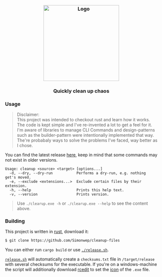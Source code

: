 <h3 align="center">
    <img src="https://user-images.githubusercontent.com/30767528/73660959-80056800-4699-11ea-8516-4ec50f0e675b.png" width="250" alt="Logo">
</h3>

<h3 align="center">
    Quickly clean up chaos
</h3>


### Usage
> Disclaimer:  
> This project was intended to checkout rust and learn how it works. The code is kept simple and I've re-invented a lot to get a feel
> for it. I'm aware of libraries to manage CLI Commands and design-patterns such as the builder-pattern were intentionally implemented
> that way. The're probabaly ways to solve the problems I've faced, way better as I chose.

You can find the latest release [here](https://github.com/Simonwep/cleanup-files/releases), keep in mind that some commands may not exist
in older versions.

```
Usage: cleanup <source> <target> [options...]
  -d, --dry, --dry-run           Performs a dry-run, e.g. nothing get's moved.
  -e, --exclude <extensions...>  Exclude certain files by their extension.
  -h, --help                     Prints this help text.
  -v, --version                  Prints version.
```
> Use `./clearup.exe -h` or `./clearup.exe --help` to see the content above.

### Building
This project is written in [rust](https://www.rust-lang.org/), download it: 
```bash
$ git clone https://github.com/Simonwep/cleanup-files
```

You can either run `cargo build` or use [`./release.sh`](https://github.com/Simonwep/cleanup-files/blob/master/release.sh).

[`release.sh`](https://github.com/Simonwep/cleanup-files/blob/master/release.sh) will automatically create a `checksums.txt` file in `/target/release` with several checksums for the executable. If you're on a
windows-machine the script will additionally download [rcedit](https://github.com/electron/rcedit) to set the [icon](https://github.com/Simonwep/cleanup-files/blob/master/icon.ico) of the `.exe` file.
